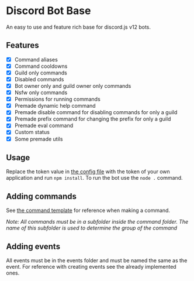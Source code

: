 # Discord Bot Base

An easy to use and feature rich base for discord.js v12 bots.

## Features

 - [x] Command aliases
 - [x] Command cooldowns
 - [x] Guild only commands
 - [x] Disabled commands
 - [x] Bot owner only and guild owner only commands
 - [x] Nsfw only commands
 - [x] Permissions for running commands
 - [x] Premade dynamic help command
 - [x] Premade disable command for disabling commands for only a guild
 - [x] Premade prefix command for changing the prefix for only a guild
 - [x] Premade eval command
 - [x] Custom status
 - [x] Some premade utils

## Usage

Replace the token value in [the config file](storage/config.json) with the token of your own application and run `npm install`. To run the bot use the `node .` command.

## Adding commands

See [the command template](commandTemplate.js) for reference when making a command.

*Note: All commands must be in a subfolder inside the command folder. The name of this subfolder is used to determine the group of the command*

## Adding events

All events must be in the events folder and must be named the same as the event. For reference with creating events see the already implemented ones.